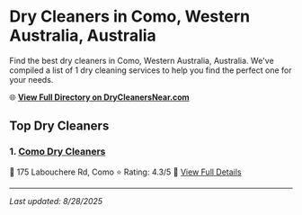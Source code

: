 # Dry Cleaners in Como, Western Australia, Australia

Find the best dry cleaners in Como, Western Australia, Australia. We've compiled a list of 1 dry cleaning services to help you find the perfect one for your needs.

🌐 **[View Full Directory on DryCleanersNear.com](https://drycleanersnear.com/city/Australia/Western%20Australia/Como)**

## Top Dry Cleaners

### 1. [Como Dry Cleaners](https://drycleanersnear.com/dryCleaner/68ad16a11d9ee695c9253253/como-dry-cleaners)
📍 175 Labouchere Rd, Como
⭐ Rating: 4.3/5
🔗 [View Full Details](https://drycleanersnear.com/dryCleaner/68ad16a11d9ee695c9253253/como-dry-cleaners)


---

*Last updated: 8/28/2025*
